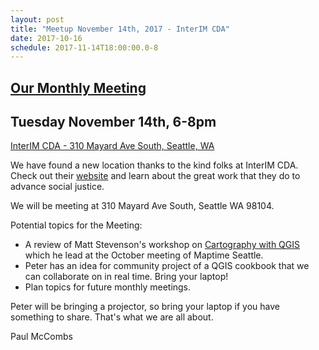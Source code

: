 ```yaml
---
layout: post
title: "Meetup November 14th, 2017 - InterIM CDA"
date: 2017-10-16
schedule: 2017-11-14T18:00:00.0-8
---
```


## [Our Monthly Meeting](https://www.meetup.com/Puget-Sound-QGIS-Users-Group/events/244271527/)

## Tuesday November 14th, 6-8pm

[InterIM CDA - 310 Mayard Ave South, Seattle, WA](https://www.openstreetmap.org/?mlat=47.599777&mlon=-122.324669#map=18/47.59957/-122.32641)

We have found a new location thanks to the kind folks at InterIM CDA. Check out their [website](http://interimicda.org/whatwedo/) and learn about the great work that they do to advance social justice.

We will be meeting at 310 Mayard Ave South, Seattle WA 98104.

Potential topics for the Meeting:

+ A review of Matt Stevenson's workshop on [Cartography with QGIS](https://docs.google.com/presentation/d/1nMosVjadS2wA2QEdUcQx_mFzePWPpBJSmm31t3T_258/edit#slide=id.p)  which he lead at the October meeting of Maptime Seattle.
+ Peter has an idea for community project of a QGIS cookbook that we can collaborate on in real time. Bring your laptop!
+ Plan topics for future monthly meetings.

Peter will be bringing a projector, so bring your laptop if you have something to share. That's what we are all about.

Paul McCombs